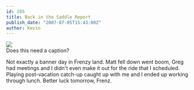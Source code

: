 ```yaml
---
id: 285
title: Back in the Saddle Report
publish_date: "2007-07-05T15:43:00Z"
author: Kevin
---
```

![](http://www.badlandsranchandresort.com/photos/dog_horse.jpg)  
Does this need a caption?

Not exactly a banner day in Frenzy land. Matt fell down went boom, Greg had meetings and I didn't even make it out for the ride that I scheduled. Playing post-vacation catch-up caught up with me and I ended up working through lunch. Better luck tomorrow, Frenz.
